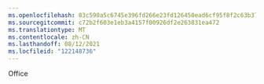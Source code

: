 ```yaml
---
ms.openlocfilehash: 03c590a5c6745e396fd266e23fd126450ead6cf95f8f2c63b371633e8d061cc0
ms.sourcegitcommit: c72b2f603e1eb3a4157f00926df2e263831ea472
ms.translationtype: MT
ms.contentlocale: zh-CN
ms.lasthandoff: 08/12/2021
ms.locfileid: "122148736"
---
```

 Office 